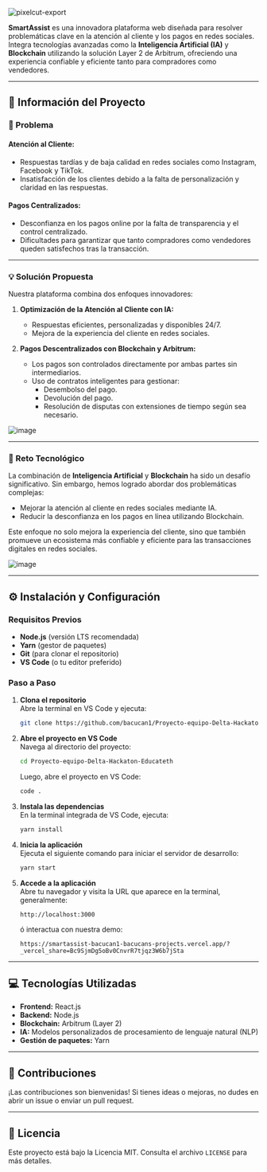 
![pixelcut-export](https://github.com/user-attachments/assets/2779f849-0bf6-4f87-b303-e7e32db95af2)


**SmartAssist** es una innovadora plataforma web diseñada para resolver problemáticas clave en la atención al cliente y los pagos en redes sociales. Integra tecnologías avanzadas como la **Inteligencia Artificial (IA)** y **Blockchain** utilizando la solución Layer 2 de Arbitrum, ofreciendo una experiencia confiable y eficiente tanto para compradores como vendedores.

---

## 🚀 Información del Proyecto

### 📌 Problema

#### Atención al Cliente:
- Respuestas tardías y de baja calidad en redes sociales como Instagram, Facebook y TikTok.
- Insatisfacción de los clientes debido a la falta de personalización y claridad en las respuestas.

#### Pagos Centralizados:
- Desconfianza en los pagos online por la falta de transparencia y el control centralizado.
- Dificultades para garantizar que tanto compradores como vendedores queden satisfechos tras la transacción.

---

### 💡 Solución Propuesta

Nuestra plataforma combina dos enfoques innovadores:

1. **Optimización de la Atención al Cliente con IA:**
   - Respuestas eficientes, personalizadas y disponibles 24/7.
   - Mejora de la experiencia del cliente en redes sociales.

2. **Pagos Descentralizados con Blockchain y Arbitrum:**
   - Los pagos son controlados directamente por ambas partes sin intermediarios.
   - Uso de contratos inteligentes para gestionar:
     - Desembolso del pago.
     - Devolución del pago.
     - Resolución de disputas con extensiones de tiempo según sea necesario.

![image](https://github.com/user-attachments/assets/b5559312-1a76-409c-9b0e-bd1387e90b06)

---

### 🔧 Reto Tecnológico

La combinación de **Inteligencia Artificial** y **Blockchain** ha sido un desafío significativo. Sin embargo, hemos logrado abordar dos problemáticas complejas:
- Mejorar la atención al cliente en redes sociales mediante IA.
- Reducir la desconfianza en los pagos en línea utilizando Blockchain.

Este enfoque no solo mejora la experiencia del cliente, sino que también promueve un ecosistema más confiable y eficiente para las transacciones digitales en redes sociales.

![image](https://github.com/user-attachments/assets/887cd49c-c9c2-41e5-999c-9a0273ade545)  

---

## ⚙️ Instalación y Configuración

### Requisitos Previos

- **Node.js** (versión LTS recomendada)
- **Yarn** (gestor de paquetes)
- **Git** (para clonar el repositorio)
- **VS Code** (o tu editor preferido)

### Paso a Paso

1. **Clona el repositorio**  
   Abre la terminal en VS Code y ejecuta:
   ```bash
   git clone https://github.com/bacucan1/Proyecto-equipo-Delta-Hackaton-Educateth.git
   ```

2. **Abre el proyecto en VS Code**  
   Navega al directorio del proyecto:
   ```bash
   cd Proyecto-equipo-Delta-Hackaton-Educateth
   ```
   Luego, abre el proyecto en VS Code:
   ```bash
   code .
   ```

3. **Instala las dependencias**  
   En la terminal integrada de VS Code, ejecuta:
   ```bash
   yarn install
   ```

4. **Inicia la aplicación**  
   Ejecuta el siguiente comando para iniciar el servidor de desarrollo:
   ```bash
   yarn start
   ```

5. **Accede a la aplicación**  
   Abre tu navegador y visita la URL que aparece en la terminal, generalmente:
   ```
   http://localhost:3000
   ```
   ó interactua con nuestra demo:

   ```
   https://smartassist-bacucan1-bacucans-projects.vercel.app/?_vercel_share=Bc9SjmDg5oBv0CnvrR7tjqz3W6b7jSta
   ```
   
---

## 💻 Tecnologías Utilizadas

- **Frontend:** React.js
- **Backend:** Node.js
- **Blockchain:** Arbitrum (Layer 2)
- **IA:** Modelos personalizados de procesamiento de lenguaje natural (NLP)
- **Gestión de paquetes:** Yarn

---

## 🤝 Contribuciones

¡Las contribuciones son bienvenidas! Si tienes ideas o mejoras, no dudes en abrir un issue o enviar un pull request.

---

## 📜 Licencia

Este proyecto está bajo la Licencia MIT. Consulta el archivo `LICENSE` para más detalles.
